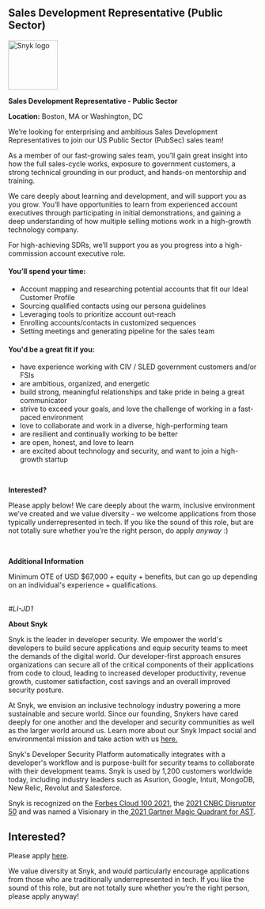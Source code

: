 Sales Development Representative (Public Sector)
---

<img src="https://res.cloudinary.com/snyk/image/upload/v1537345894/press-kit/brand/logo-black.png" width="100" alt="Snyk logo" />

<p><strong>Sales Development Representative - Public Sector&nbsp;</strong></p>
<p><strong>Location:</strong><span style="font-weight: 400;"> Boston, MA or Washington, DC&nbsp;</span></p>
<p><span style="font-weight: 400;">We’re looking for enterprising and ambitious Sales Development Representatives to join our US Public Sector (PubSec) sales team!</span></p>
<p><span style="font-weight: 400;">As a member of our fast-growing sales team, you’ll gain great insight into how the full sales-cycle works, exposure to government customers, a strong technical grounding in our product, and hands-on mentorship and training.</span></p>
<p><span style="font-weight: 400;">We care deeply about learning and development, and will support you as you grow. You’ll have opportunities to learn from experienced account executives through participating in initial demonstrations, and gaining a deep understanding of how multiple selling motions work in a high-growth technology company.</span></p>
<p><span style="font-weight: 400;">For high-achieving SDRs, we’ll support you as you progress into a high-commission account executive role.</span></p>
<h4><strong>You’ll spend your time:</strong></h4>
<ul>
<li style="font-weight: 400;"><span style="font-weight: 400;">Account mapping and researching potential accounts that fit our Ideal Customer Profile</span></li>
<li style="font-weight: 400;"><span style="font-weight: 400;">Sourcing qualified contacts using our persona guidelines</span></li>
<li style="font-weight: 400;"><span style="font-weight: 400;">Leveraging tools to prioritize account out-reach</span></li>
<li style="font-weight: 400;"><span style="font-weight: 400;">Enrolling accounts/contacts in customized sequences</span></li>
<li style="font-weight: 400;"><span style="font-weight: 400;">Setting meetings and generating pipeline for the sales team&nbsp;</span></li>
</ul>
<h4><strong>You'd be a great fit if you:</strong></h4>
<ul>
<li style="font-weight: 400;"><span style="font-weight: 400;">have experience working with CIV / SLED government customers and/or FSIs</span></li>
<li style="font-weight: 400;"><span style="font-weight: 400;">are ambitious, organized, and energetic</span></li>
<li style="font-weight: 400;"><span style="font-weight: 400;">build strong, meaningful relationships and take pride in being a great communicator</span></li>
<li style="font-weight: 400;"><span style="font-weight: 400;">strive to exceed your goals, and love the challenge of working in a fast-paced environment</span></li>
<li style="font-weight: 400;"><span style="font-weight: 400;">love to collaborate and work in a diverse, high-performing team</span></li>
<li style="font-weight: 400;"><span style="font-weight: 400;">are resilient and continually working to be better</span></li>
<li style="font-weight: 400;"><span style="font-weight: 400;">are open, honest, and love to learn</span></li>
<li style="font-weight: 400;"><span style="font-weight: 400;">are excited about technology and security, and want to join a high-growth startup</span></li>
</ul>
<p>&nbsp;</p>
<p><strong>Interested?</strong></p>
<p><span style="font-weight: 400;">Please apply below! We care deeply about the warm, inclusive environment we’ve created and we value diversity - we welcome applications from those typically underrepresented in tech. If you like the sound of this role, but are not totally sure whether you’re the right person, do apply </span><em><span style="font-weight: 400;">anyway</span></em><span style="font-weight: 400;"> :)</span></p>
<p>&nbsp;</p>
<p><strong>Additional Information</strong></p>
<p><span style="font-weight: 400;">Minimum OTE of USD $67,000 + equity + benefits, but can go up depending on an individual's experience + qualifications.</span></p>
<p><span style="font-weight: 400;"><br></span><em><span style="font-weight: 400;">#LI-JD1</span></em></p><div class="content-conclusion"><p><strong>About Snyk</strong></p>
<p><span style="font-weight: 400;">Snyk is the leader in developer security. We empower the world's developers to build secure applications and equip security teams to meet the demands of the digital world. Our developer-first approach ensures organizations can secure all of the critical components of their applications from code to cloud, leading to increased developer productivity, revenue growth, customer satisfaction, cost savings and an overall improved security posture.&nbsp;</span></p>
<p><span style="font-weight: 400;">At Snyk, we envision an inclusive technology industry powering a more sustainable and secure world.</span> <span style="font-weight: 400;">Since our founding, Snykers have cared deeply for one another and the developer and security communities as well as the larger world around us. Learn more about our Snyk Impact social and environmental mission and take action with us </span><a href="https://snyk.io/about/snyk-impact/"><span style="font-weight: 400;">here.</span></a></p>
<p><span style="font-weight: 400;">Snyk's Developer Security Platform automatically integrates with a developer's workflow and is purpose-built for security teams to collaborate with their development teams. Snyk is used by 1,200 customers worldwide today, including industry leaders such as Asurion, Google, Intuit, MongoDB, New Relic, Revolut and Salesforce.</span></p>
<p><span style="font-weight: 400;">Snyk is recognized on the </span><a href="https://www.forbes.com/cloud100/#6f24b5ba5f94"><span style="font-weight: 400;">Forbes Cloud 100 2021</span></a><span style="font-weight: 400;">, the </span><a href="https://www.cnbc.com/2021/05/25/these-are-the-2021-cnbc-disruptor-50-companies.html"><span style="font-weight: 400;">2021 CNBC Disruptor 50</span></a><span style="font-weight: 400;"> and was named a Visionary in the</span><a href="https://snyk.io/blog/snyk-visionary-2021-gartner-magic-quadrant-for-ast/"><span style="font-weight: 400;"> 2021 Gartner Magic Quadrant for AST</span></a><span style="font-weight: 400;">.</span></p></div>

Interested?
---

Please apply [here](https://boards.greenhouse.io/snyk/jobs/5822536002#app).

We value diversity at Snyk, and would particularly encourage applications from those who are traditionally underrepresented in tech.
If you like the sound of this role, but are not totally sure whether you’re the right person, please apply anyway!
